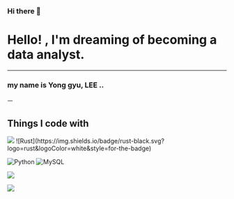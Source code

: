 ### Hi there 👋

<!--
**g-gyu09/g-gyu09** is a ✨ _special_ ✨ repository because its `README.md` (this file) appears on your GitHub profile.

Here are some ideas to get you started:

- 🔭 I’m currently working on ...
- 🌱 I’m currently learning ...
- 👯 I’m looking to collaborate on ...
- 🤔 I’m looking for help with ...
- 💬 Ask me about ...
- 📫 How to reach me: ...
- 😄 Pronouns: ...
- ⚡ Fun fact: ...
-->
<h1> Hello! ,  I'm dreaming of becoming a data analyst. </h1>
<hr>
<h3> my name is Yong gyu, LEE ..</h3>ㅡ
<p></p>
<p></p>
<h2> Things I code with </h2>
<img src="https://img.shields.io/badge/Python-#3776AB?style=flat-square&logo=Python&logoColor=green"/>
![Rust](https://img.shields.io/badge/rust-black.svg?logo=rust&logoColor=white&style=for-the-badge)

![Python](https://img.shields.io/badge/Python-3776AB?style=for-the-badge&logo=Python&logoColor=white)
![MySQL](https://img.shields.io/badge/MySQL-4479A1?style=for-the-badge&logo=MySQL&logoColor=white)
<p>
  <img src="https://img.shields.io/badge/MySQL-4479A1?style=flat-square&logo=MySQL&logoColor=white"/>
</p>


<img src="https://img.shields.io/badge/mysql-4479A1?style=for-the-badge&logo=mysql&logoColor=white">
